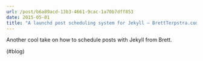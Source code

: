 ```yaml
---
url: /post/b6a89acd-13b3-4661-9cac-1a70b7dff853
date: 2015-05-01
title: "A launchd post scheduling system for Jekyll – BrettTerpstra.com"
---
```


Another cool take on how to schedule posts with Jekyll from Brett.



(#blog)
